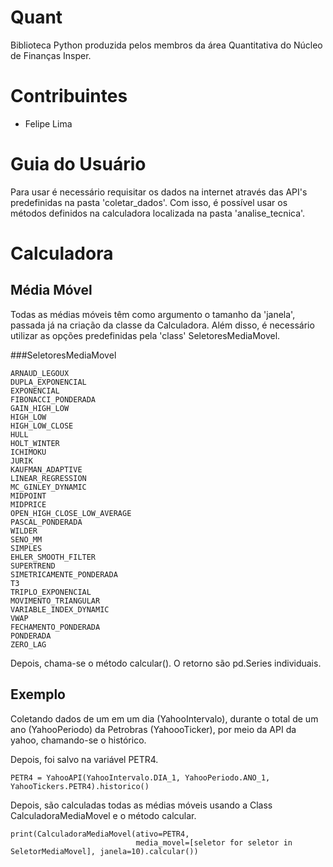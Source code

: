 # Quant
Biblioteca Python produzida pelos membros da área Quantitativa do Núcleo de Finanças Insper.

# Contribuintes
- Felipe Lima

# Guia do Usuário

Para usar é necessário requisitar os dados na internet através das API's predefinidas
na pasta 'coletar_dados'. Com isso, é possível usar os métodos
definidos na calculadora localizada na pasta 'analise_tecnica'.

# Calculadora

## Média Móvel

Todas as médias móveis têm como argumento o tamanho da 'janela', passada já
na criação da classe da Calculadora. Além disso, é necessário utilizar as opções
predefinidas pela 'class' SeletoresMediaMovel. 

###SeletoresMediaMovel

    ARNAUD_LEGOUX
    DUPLA_EXPONENCIAL
    EXPONENCIAL
    FIBONACCI_PONDERADA 
    GAIN_HIGH_LOW
    HIGH_LOW
    HIGH_LOW_CLOSE
    HULL
    HOLT_WINTER
    ICHIMOKU
    JURIK
    KAUFMAN_ADAPTIVE
    LINEAR_REGRESSION
    MC_GINLEY_DYNAMIC
    MIDPOINT
    MIDPRICE
    OPEN_HIGH_CLOSE_LOW_AVERAGE
    PASCAL_PONDERADA
    WILDER
    SENO_MM
    SIMPLES
    EHLER_SMOOTH_FILTER
    SUPERTREND
    SIMETRICAMENTE_PONDERADA
    T3
    TRIPLO_EXPONENCIAL
    MOVIMENTO_TRIANGULAR
    VARIABLE_INDEX_DYNAMIC
    VWAP
    FECHAMENTO_PONDERADA
    PONDERADA
    ZERO_LAG

Depois, chama-se o método calcular(). O retorno são pd.Series individuais.

## Exemplo

Coletando dados de um em um dia (YahooIntervalo), durante o total de um ano (YahooPeriodo) da Petrobras (YahoooTicker), por meio da API da yahoo, chamando-se o histórico.

Depois, foi salvo na variável PETR4.

    PETR4 = YahooAPI(YahooIntervalo.DIA_1, YahooPeriodo.ANO_1, YahooTickers.PETR4).historico()

Depois, são calculadas todas as médias móveis usando a Class CalculadoraMediaMovel e o método calcular.

    print(CalculadoraMediaMovel(ativo=PETR4,
                                media_movel=[seletor for seletor in SeletorMediaMovel], janela=10).calcular())
